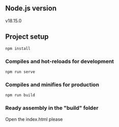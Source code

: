 ## Node.js version
v18.15.0

## Project setup
```
npm install
```

### Compiles and hot-reloads for development
```
npm run serve
```

### Compiles and minifies for production
```
npm run build
```

### Ready assembly in the "build" folder
Open the index.html please
